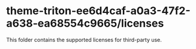 # theme-triton-ee6d4caf-a0a3-47f2-a638-ea68554c9665/licenses

This folder contains the supported licenses for third-party use.
